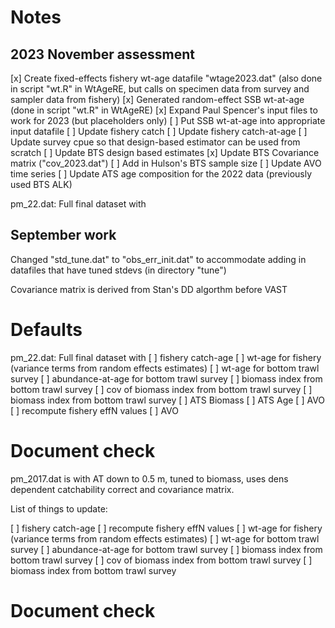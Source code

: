# Notes

## 2023 November assessment

[x] Create fixed-effects fishery wt-age datafile "wtage2023.dat" (also done in script "wt.R" in WtAgeRE, but calls on specimen data from survey and sampler data from fishery) 
[x] Generated random-effect SSB wt-at-age (done in script "wt.R" in WtAgeRE)
[x] Expand Paul Spencer's input files to work for 2023 (but placeholders only)
[ ] Put SSB wt-at-age into appropriate input datafile
[ ] Update fishery catch
[ ] Update fishery catch-at-age 
[ ] Update survey cpue so that design-based estimator can be used from scratch
[ ] Update BTS design based estimates
[x] Update BTS Covariance matrix ("cov_2023.dat")
[ ] Add in Hulson's BTS sample size
[ ] Update AVO time series
[ ] Update ATS age composition for the 2022 data (previously used BTS ALK)


pm_22.dat: Full final dataset with

## September work
Changed "std_tune.dat" to "obs_err_init.dat" to accommodate adding in datafiles that have tuned stdevs (in directory "tune")

Covariance matrix is derived from Stan's DD algorthm before VAST

# Defaults

pm_22.dat: Full final dataset with
[ ] fishery catch-age
[ ] wt-age for fishery (variance terms from random effects estimates)
[ ] wt-age for bottom trawl survey
[ ] abundance-at-age for bottom trawl survey
[ ] biomass index from bottom trawl survey
[ ] cov of biomass index from bottom trawl survey
[ ] biomass index from bottom trawl survey
[ ] ATS Biomass
[ ] ATS Age
[ ] AVO
[ ] recompute fishery effN values
[ ] AVO


# Document check





pm_2017.dat is with AT down to 0.5 m, tuned to biomass, uses dens dependent catchability correct and covariance matrix.

List of things to update:

[ ] fishery catch-age
[ ] recompute fishery effN values
[ ] wt-age for fishery (variance terms from random effects estimates)
[ ] wt-age for bottom trawl survey
[ ] abundance-at-age for bottom trawl survey
[ ] biomass index from bottom trawl survey
[ ] cov of biomass index from bottom trawl survey
[ ] biomass index from bottom trawl survey

# Document check




